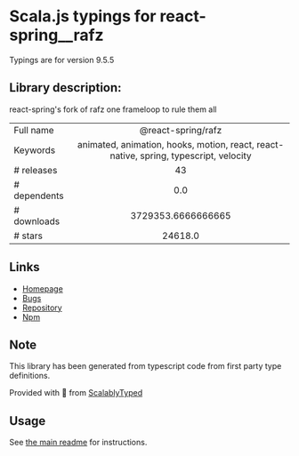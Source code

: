 
# Scala.js typings for react-spring__rafz

Typings are for version 9.5.5

## Library description:
react-spring's fork of rafz one frameloop to rule them all

|                    |                 |
| ------------------ | :-------------: |
| Full name          | @react-spring/rafz |
| Keywords           | animated, animation, hooks, motion, react, react-native, spring, typescript, velocity |
| # releases         | 43 |
| # dependents       | 0.0 |
| # downloads        | 3729353.6666666665 |
| # stars            | 24618.0 |

## Links
- [Homepage](https://github.com/pmndrs/react-spring/tree/master/packages/rafz#readme)
- [Bugs](https://github.com/pmndrs/react-spring/issues)
- [Repository](https://github.com/pmndrs/react-spring)
- [Npm](https://www.npmjs.com/package/%40react-spring%2Frafz)
    


## Note
This library has been generated from typescript code from first party type definitions.

Provided with :purple_heart: from [ScalablyTyped](https://github.com/oyvindberg/ScalablyTyped)

## Usage
See [the main readme](../../readme.md) for instructions.


